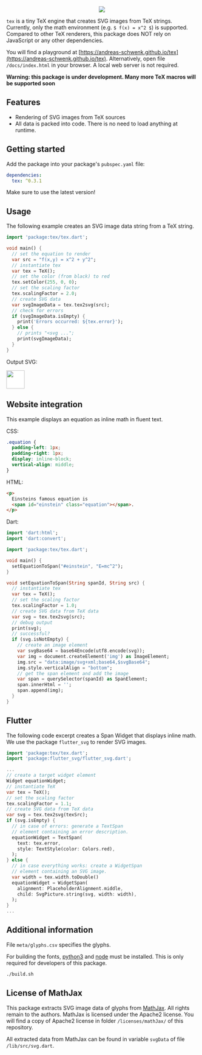 <div style="text-align: center">
  <img src="https://raw.githubusercontent.com/andreas-schwenk/tex/main/docs/tex-logo.svg" style="max-width: 256px;"/>
</div>

`tex` is a tiny TeX engine that creates SVG images from TeX strings.
Currently, only the math environment (e.g. `$ f(x) = x^2 $`) is supported.
Compared to other TeX renderers, this package does NOT rely on JavaScript or any other dependencies.

You will find a playground at [https://andreas-schwenk.github.io/tex](https://andreas-schwenk.github.io/tex). Alternatively, open file `/docs/index.html` in your browser. A local web server is not required.

**Warning: this package is under development. Many more TeX macros will be supported soon**

## Features

- Rendering of SVG images from TeX sources
- All data is packed into code. There is no need to load anything at runtime.

## Getting started

Add the package into your package's `pubspec.yaml` file:

```yaml
dependencies:
  tex: ^0.3.1
```

Make sure to use the latest version!

## Usage

The following example creates an SVG image data string from a TeX string.

```dart
import 'package:tex/tex.dart';

void main() {
  // set the equation to render
  var src = "f(x,y) = x^2 + y^2";
  // instantiate tex
  var tex = TeX();
  // set the color (from black) to red
  tex.setColor(255, 0, 0); 
  // set the scaling factor
  tex.scalingFactor = 2.0;
  // create SVG data
  var svgImageData = tex.tex2svg(src);
  // check for errors
  if (svgImageData.isEmpty) {
    print('Errors occurred: ${tex.error}');
  } else {
    // prints "<svg ...";
    print(svgImageData);
  }
}
```

Output SVG:

<img src="https://raw.githubusercontent.com/andreas-schwenk/tex/main/img/example.svg" style="height:48px; background-color: white;"/>

## Website integration

This example displays an equation as inline math in fluent text.

CSS:
```css
.equation {
  padding-left: 1px;
  padding-right: 1px;
  display: inline-block;
  vertical-align: middle;
}
```

HTML:
```html
<p>
  Einsteins famous equation is
  <span id="einstein" class="equation"></span>.
</p>
```

Dart:
```dart
import 'dart:html';
import 'dart:convert';

import 'package:tex/tex.dart';

void main() {
  setEquationToSpan("#einstein", "E=mc^2");
}

void setEquationToSpan(String spanId, String src) {
  // instantiate tex
  var tex = TeX();
  // set the scaling factor
  tex.scalingFactor = 1.0;
  // create SVG data from TeX data
  var svg = tex.tex2svg(src);
  // debug output
  print(svg);
  // successful?
  if (svg.isNotEmpty) {
    // create an image element
    var svgBase64 = base64Encode(utf8.encode(svg));
    var img = document.createElement('img') as ImageElement;
    img.src = "data:image/svg+xml;base64,$svgBase64";
    img.style.verticalAlign = "bottom";
    // get the span element and add the image
    var span = querySelector(spanId) as SpanElement;
    span.innerHtml = '';
    span.append(img);
  }
}
```

## Flutter

The following code excerpt creates a Span Widget that displays inline math. We use the package `flutter_svg` to render SVG images.

```dart
import 'package:tex/tex.dart';
import 'package:flutter_svg/flutter_svg.dart';

...
// create a target widget element
Widget equationWidget;
// instantiate TeX
var tex = TeX();
// set the scaling factor
tex.scalingFactor = 1.1;
// create SVG data from TeX data
var svg = tex.tex2svg(texSrc);
if (svg.isEmpty) {
  // in case of errors: generate a TextSpan
  // element containing an error description.
  equationWidget = TextSpan(
    text: tex.error,
    style: TextStyle(color: Colors.red),
  );
} else {
  // in case everything works: create a WidgetSpan
  // element containing an SVG image.
  var width = tex.width.toDouble()
  equationWidget = WidgetSpan(
    alignment: PlaceholderAlignment.middle,
    child: SvgPicture.string(svg, width: width),
  );
}
...
```

## Additional information

File `meta/glyphs.csv` specifies the glyphs.

For building the fonts, [python3](https://www.python.org) and [node](https://nodejs.org/en/) must be installed. This is only required for developers of this package.

```bash
./build.sh
```

## License of MathJax

This package extracts SVG image data of glyphs from [MathJax](https://www.mathjax.org). All rights remain to the authors. MathJax is licensed under the Apache2 license. You will find a copy of Apache2 license in folder `/licenses/mathJax/` of this repository.

All extracted data from MathJax can be found in variable `svgData` of file `/lib/src/svg.dart`.

